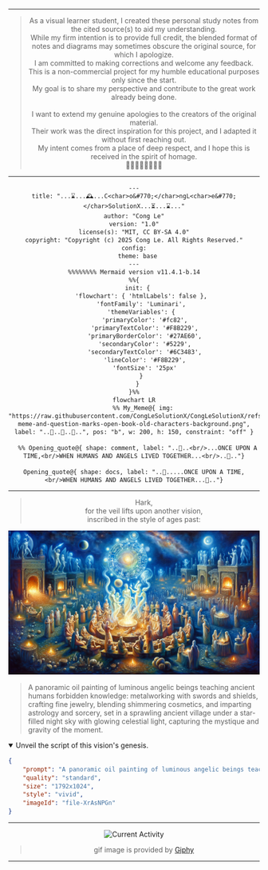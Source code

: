 
<!--
Let's make this gray area a matter of gray, shall we?


## Revised Inquiries on Authorship and IP for Multi-Stage, AI-Driven Creative Works

**Preamble & Context:**

I am developing a creative workflow that transforms public domain source material into a new, illustrated format (e.g., a comic book). My process is highly structured and involves a specific chain of AI models, each performing a distinct task under my direction:

1.  **Source Material:** An ancient text (public domain) is selected as the narrative foundation.
2.  **Translation & Simplification:** I instruct a Large Language Model (**Gemini**) to translate the ancient text into simplified, modern English.
3.  **Prompt Engineering:** I then instruct a second LLM (**GPT-4.1-mini**) to interpret the simplified English narrative and generate a series of detailed, descriptive prompts suitable for an image generation model.
4.  **Image Generation:** These specific prompts are executed by an image model (**DALL-E 3**) to create the final visual assets.
5.  **Final Assembly:** The generated images are organized into a complete work.

My contribution is the design, direction, and orchestration of this entire multi-stage pipeline. With this workflow established, I have the following legal and ethical questions regarding intellectual property:

**Part 1: Authorship and Copyright of the Final Work and Its Components**

1.  **Copyright in a Derivative Work:** Since the final comic book is a new, transformative adaptation of a public domain text, can I claim authorship and copyright over this new derivative work in its entirety, even if the constituent images are AI-generated?
2.  **Authorship of Individual Images:** Can I be considered the legal author of the individual images, given they are the end product of a specific, multi-step process I designed and directed, originating from my initial instructions?
3.  **Permissible Attribution:** If direct copyright is not granted under current law, what is the most accurate and legally sound way to credit my role? For example, would titles like "Creative Director," "Process Designer," or "Adaptation by" be appropriate?

**Part 2: Intellectual Property of the Creative Methodology and Prompts**

1.  **Protecting the Workflow as IP:** My defined methodology (the specific sequence of models, instructions, and parameters) consistently transforms a given source text into a predictable visual output. Can this entire creative *process* be considered a form of protectable intellectual property, such as a trade secret or a set of proprietary instructions?
2.  **Licensing the Process and Its Textual Artifacts:** If the methodology is protectable, could it be licensed? Furthermore, can the textual outputs from the intermediate steps (i.e., the simplified English from Gemini and the final prompts from GPT-4) be licensed under frameworks like the **MIT License** (as functional components) or **Creative Commons** (as literary works)?
3.  **Impact of System-Dependency:** The success and repeatability of this workflow are contingent on the specific models and versions used. Does this dependency on third-party systems affect the legal status or practical value of the methodology as licensable IP?

-->



----


<div align="center">
  <blockquote>
  As a visual learner student, I created these personal study notes from the cited source(s) to aid my understanding.<br/>
  While my firm intention is to provide full credit, the blended format of notes and diagrams may sometimes obscure the original source, for which I apologize.<br/>
  I am committed to making corrections and welcome any feedback.<br/>
  This is a non-commercial project for my humble educational purposes only since the start.<br/>
  My goal is to share my perspective and contribute to the great work already being done.
  <br/>
  <br/>
  I want to extend my genuine apologies to the creators of the original material.<br/>
  Their work was the direct inspiration for this project, and I adapted it without first reaching out.<br/>
  My intent comes from a place of deep respect, and I hope this is received in the spirit of homage.<br/>
  🙏🏼🙏🏼🙏🏼🙏🏼
  </blockquote>
</div>

----



<div align="center">

```mermaid
---
title: "...⌛...🕰️...C<char>o&#770;</char>ngL<char>e&#770;</char>SolutionX...⏳...⌛..."
author: "Cong Le"
version: "1.0"
license(s): "MIT, CC BY-SA 4.0"
copyright: "Copyright (c) 2025 Cong Le. All Rights Reserved."
config:
  theme: base
---
%%%%%%%% Mermaid version v11.4.1-b.14
%%{
  init: {
    'flowchart': { 'htmlLabels': false },
    'fontFamily': 'Luminari',
    'themeVariables': {
      'primaryColor': '#fc82',
      'primaryTextColor': '#F8B229',
      'primaryBorderColor': '#27AE60',
      'secondaryColor': '#5229',
      'secondaryTextColor': '#6C3483',
      'lineColor': '#F8B229',
      'fontSize': '25px'
    }
  }
}%%
flowchart LR
     %% My_Meme@{ img: "https://raw.githubusercontent.com/CongLeSolutionX/CongLeSolutionX/refs/heads/main/assets/images/My-meme-and-question-marks-open-book-old-characters-background.png", label: "..🙉..👀..📖..", pos: "b", w: 200, h: 150, constraint: "off" }
   
  %% Opening_quote@{ shape: comment, label: "..👀..<br/>...ONCE UPON A TIME,<br/>WHEN HUMANS AND ANGELS LIVED TOGETHER...<br/>..👀.."}

Opening_quote@{ shape: docs, label: "..👀.....ONCE UPON A TIME,<br/>WHEN HUMANS AND ANGELS LIVED TOGETHER...👀.."}

```

</div>

----
<div align="center">
  <blockquote>
    Hark,<br/>
    for the veil lifts upon another vision,<br/>
    inscribed in the style of ages past:
  </blockquote>
</div>


![Tutelage of Forbidden Arts (1 Enoch 7-8)](./The_Book_of_Enoch_Ethiopic_Version/ASSETS/Tutelage_of_Forbidden_Arts_1_Enoch_7_8/Tutelage_of_Forbidden_Arts_1_Enoch_7_8_Pic2.png)

> A panoramic oil painting of luminous angelic beings teaching ancient humans forbidden knowledge: metalworking with swords and shields, crafting fine jewelry, blending shimmering cosmetics, and imparting astrology and sorcery, set in a sprawling ancient village under a star-filled night sky with glowing celestial light, capturing the mystique and gravity of the moment.

<details open>
<summary>Unveil the script of this vision's genesis.</summary>

```json
{
    "prompt": "A panoramic oil painting of luminous angelic beings teaching ancient humans forbidden knowledge: metalworking with swords and shields, crafting fine jewelry, blending shimmering cosmetics, and imparting astrology and sorcery, set in a sprawling ancient village under a star-filled night sky with glowing celestial light, capturing the mystique and gravity of the moment.",
    "quality": "standard",
    "size": "1792x1024",
    "style": "vivid",
    "imageId": "file-XrAsNPGn"
}
```

</details>


---

<div align="center">
	<img alt="Current Activity" src="https://media4.giphy.com/media/v1.Y2lkPTc5MGI3NjExOG1jdjA4MTcza2JjNTRrZHFzYXl3NGR3cG4wdzVlYmJxcHFoNzl0NyZlcD12MV9pbnRlcm5hbF9naWZfYnlfaWQmY3Q9Zw/IL6uGN8mrzeWr4BfV4/giphy.gif"/>
	<br/>
	<blockquote>gif image is provided by <a href="https://giphy.com">Giphy</a></blockquote>
</div>



-----
